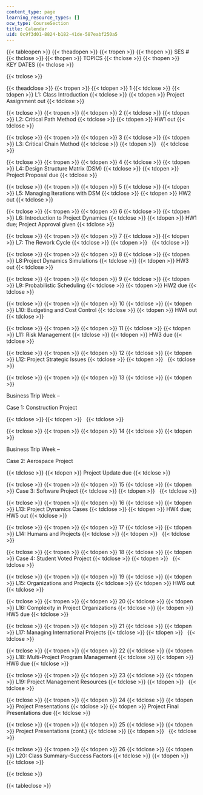 ```yaml
---
content_type: page
learning_resource_types: []
ocw_type: CourseSection
title: Calendar
uid: 0c9f3d01-8824-b182-41de-587eabf250a5
---
```


{{< tableopen >}}
{{< theadopen >}}
{{< tropen >}}
{{< thopen >}}
SES #
{{< thclose >}}
{{< thopen >}}
TOPICS
{{< thclose >}}
{{< thopen >}}
KEY DATES
{{< thclose >}}

{{< trclose >}}

{{< theadclose >}}
{{< tropen >}}
{{< tdopen >}}
1
{{< tdclose >}}
{{< tdopen >}}
L1: Class Introduction
{{< tdclose >}}
{{< tdopen >}}
Project Assignment out
{{< tdclose >}}

{{< trclose >}}
{{< tropen >}}
{{< tdopen >}}
2
{{< tdclose >}}
{{< tdopen >}}
L2: Critical Path Method
{{< tdclose >}}
{{< tdopen >}}
HW1 out
{{< tdclose >}}

{{< trclose >}}
{{< tropen >}}
{{< tdopen >}}
3
{{< tdclose >}}
{{< tdopen >}}
L3: Critical Chain Method
{{< tdclose >}}
{{< tdopen >}}
 
{{< tdclose >}}

{{< trclose >}}
{{< tropen >}}
{{< tdopen >}}
4
{{< tdclose >}}
{{< tdopen >}}
L4: Design Structure Matrix (DSM)
{{< tdclose >}}
{{< tdopen >}}
Project Proposal due
{{< tdclose >}}

{{< trclose >}}
{{< tropen >}}
{{< tdopen >}}
5
{{< tdclose >}}
{{< tdopen >}}
L5: Managing Iterations with DSM
{{< tdclose >}}
{{< tdopen >}}
HW2 out
{{< tdclose >}}

{{< trclose >}}
{{< tropen >}}
{{< tdopen >}}
6
{{< tdclose >}}
{{< tdopen >}}
L6: Introduction to Project Dynamics
{{< tdclose >}}
{{< tdopen >}}
HW1 due; Project Approval given
{{< tdclose >}}

{{< trclose >}}
{{< tropen >}}
{{< tdopen >}}
7
{{< tdclose >}}
{{< tdopen >}}
L7: The Rework Cycle
{{< tdclose >}}
{{< tdopen >}}
 
{{< tdclose >}}

{{< trclose >}}
{{< tropen >}}
{{< tdopen >}}
8
{{< tdclose >}}
{{< tdopen >}}
L8:Project Dynamics Simulations
{{< tdclose >}}
{{< tdopen >}}
HW3 out
{{< tdclose >}}

{{< trclose >}}
{{< tropen >}}
{{< tdopen >}}
9
{{< tdclose >}}
{{< tdopen >}}
L9: Probabilistic Scheduling
{{< tdclose >}}
{{< tdopen >}}
HW2 due
{{< tdclose >}}

{{< trclose >}}
{{< tropen >}}
{{< tdopen >}}
10
{{< tdclose >}}
{{< tdopen >}}
L10: Budgeting and Cost Control
{{< tdclose >}}
{{< tdopen >}}
HW4 out
{{< tdclose >}}

{{< trclose >}}
{{< tropen >}}
{{< tdopen >}}
11
{{< tdclose >}}
{{< tdopen >}}
L11: Risk Management
{{< tdclose >}}
{{< tdopen >}}
HW3 due
{{< tdclose >}}

{{< trclose >}}
{{< tropen >}}
{{< tdopen >}}
12
{{< tdclose >}}
{{< tdopen >}}
L12: Project Strategic Issues
{{< tdclose >}}
{{< tdopen >}}
 
{{< tdclose >}}

{{< trclose >}}
{{< tropen >}}
{{< tdopen >}}
13
{{< tdclose >}}
{{< tdopen >}}


Business Trip Week –

Case 1: Construction Project


{{< tdclose >}}
{{< tdopen >}}
 
{{< tdclose >}}

{{< trclose >}}
{{< tropen >}}
{{< tdopen >}}
14
{{< tdclose >}}
{{< tdopen >}}


Business Trip Week –

Case 2: Aerospace Project


{{< tdclose >}}
{{< tdopen >}}
Project Update due
{{< tdclose >}}

{{< trclose >}}
{{< tropen >}}
{{< tdopen >}}
15
{{< tdclose >}}
{{< tdopen >}}
Case 3: Software Project
{{< tdclose >}}
{{< tdopen >}}
 
{{< tdclose >}}

{{< trclose >}}
{{< tropen >}}
{{< tdopen >}}
16
{{< tdclose >}}
{{< tdopen >}}
L13: Project Dynamics Cases
{{< tdclose >}}
{{< tdopen >}}
HW4 due; HW5 out
{{< tdclose >}}

{{< trclose >}}
{{< tropen >}}
{{< tdopen >}}
17
{{< tdclose >}}
{{< tdopen >}}
L14: Humans and Projects
{{< tdclose >}}
{{< tdopen >}}
 
{{< tdclose >}}

{{< trclose >}}
{{< tropen >}}
{{< tdopen >}}
18
{{< tdclose >}}
{{< tdopen >}}
Case 4: Student Voted Project
{{< tdclose >}}
{{< tdopen >}}
 
{{< tdclose >}}

{{< trclose >}}
{{< tropen >}}
{{< tdopen >}}
19
{{< tdclose >}}
{{< tdopen >}}
L15: Organizations and Projects
{{< tdclose >}}
{{< tdopen >}}
HW6 out
{{< tdclose >}}

{{< trclose >}}
{{< tropen >}}
{{< tdopen >}}
20
{{< tdclose >}}
{{< tdopen >}}
L16: Complexity in Project Organizations
{{< tdclose >}}
{{< tdopen >}}
HW5 due
{{< tdclose >}}

{{< trclose >}}
{{< tropen >}}
{{< tdopen >}}
21
{{< tdclose >}}
{{< tdopen >}}
L17: Managing International Projects
{{< tdclose >}}
{{< tdopen >}}
 
{{< tdclose >}}

{{< trclose >}}
{{< tropen >}}
{{< tdopen >}}
22
{{< tdclose >}}
{{< tdopen >}}
L18: Multi-Project Program Management
{{< tdclose >}}
{{< tdopen >}}
HW6 due
{{< tdclose >}}

{{< trclose >}}
{{< tropen >}}
{{< tdopen >}}
23
{{< tdclose >}}
{{< tdopen >}}
L19: Project Management Resources
{{< tdclose >}}
{{< tdopen >}}
 
{{< tdclose >}}

{{< trclose >}}
{{< tropen >}}
{{< tdopen >}}
24
{{< tdclose >}}
{{< tdopen >}}
Project Presentations
{{< tdclose >}}
{{< tdopen >}}
Project Final Presentations due
{{< tdclose >}}

{{< trclose >}}
{{< tropen >}}
{{< tdopen >}}
25
{{< tdclose >}}
{{< tdopen >}}
Project Presentations (cont.)
{{< tdclose >}}
{{< tdopen >}}
 
{{< tdclose >}}

{{< trclose >}}
{{< tropen >}}
{{< tdopen >}}
26
{{< tdclose >}}
{{< tdopen >}}
L20: Class Summary–Success Factors
{{< tdclose >}}
{{< tdopen >}}
 
{{< tdclose >}}

{{< trclose >}}

{{< tableclose >}}